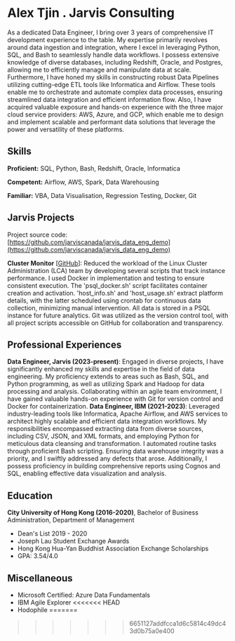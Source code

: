 # Alex Tjin . Jarvis Consulting

As a dedicated Data Engineer, I bring over 3 years of comprehensive IT development experience to the table. My expertise primarily revolves around data ingestion and integration, where I excel in leveraging Python, SQL, and Bash to seamlessly handle data workflows. I possess extensive knowledge of diverse databases, including Redshift, Oracle, and Postgres, allowing me to efficiently manage and manipulate data at scale. Furthermore, I have honed my skills in constructing robust Data Pipelines utilizing cutting-edge ETL tools like Informatica and Airflow. These tools enable me to orchestrate and automate complex data processes, ensuring streamlined data integration and efficient information flow. Also, I have acquired valuable exposure and hands-on experience with the three major cloud service providers: AWS, Azure, and GCP, which enable me to design and implement scalable and performant data solutions that leverage the power and versatility of these platforms.


## Skills

**Proficient:** SQL, Python, Bash, Redshift, Oracle, Informatica

**Competent:** Airflow, AWS, Spark, Data Warehousing

**Familiar:** VBA, Data Visualisation, Regression Testing, Docker, Git

## Jarvis Projects

Project source code: [https://github.com/jarviscanada/jarvis_data_eng_demo](https://github.com/jarviscanada/jarvis_data_eng_demo)


**Cluster Monitor** [[GitHub](https://github.com/jarviscanada/jarvis_data_eng_demo/tree/masterhttps://github.com/Jarvis-Consulting-Group/jarvis_data_eng-alextjin/tree/master/linux_sql)]: Reduced the workload of the Linux Cluster Administration (LCA) team by developing several scripts that track instance performance. I used Docker in implementation and testing to ensure consistent execution. The 'psql_docker.sh' script facilitates container creation and activation. 'host_info.sh' and 'host_usage.sh' extract platform details, with the latter scheduled using crontab for continuous data collection, minimizing manual intervention. All data is stored in a PSQL instance for future analytics. Git was utilized as the version control tool, with all project scripts accessible on GitHub for collaboration and transparency.

<!--- **Core Java Apps** [[GitHub](https://github.com/jarviscanada/jarvis_data_eng_demo/tree/master/core_java)]: --->

<!--- **Python Data Analytics** [[GitHub](https://github.com/jarviscanada/jarvis_data_eng_demo/tree/master/python_data_anlytics)]: --->

<!--- **Hadoop** [[GitHub](https://github.com/jarviscanada/jarvis_data_eng_demo/tree/master/hadoop)]: --->

<!--- **Spark** [[GitHub](https://github.com/jarviscanada/jarvis_data_eng_demo/tree/master/spark)]: --->

<!--- **Cloud/DevOps** [[GitHub](https://github.com/jarviscanada/jarvis_data_eng_demo/tree/master/cloud_devops)]: --->


## Professional Experiences

**Data Engineer, Jarvis (2023-present)**: Engaged in diverse projects, I have significantly enhanced my skills and expertise in the field of data engineering. My proficiency extends to areas such as Bash, SQL, and Python programming, as well as utilizing Spark and Hadoop for data processing and analysis. Collaborating within an agile team environment, I have gained valuable hands-on experience with Git for version control and Docker for containerization. 
**Data Engineer, IBM (2021-2023)**: Leveraged industry-leading tools like Informatica, Apache Airflow, and AWS services to architect highly scalable and efficient data integration workflows. My responsibilities encompassed extracting data from diverse sources, including CSV, JSON, and XML formats, and employing Python for meticulous data cleansing and transformation. I automated routine tasks through proficient Bash scripting. Ensuring data warehouse integrity was a priority, and I swiftly addressed any defects that arose. Additionally, I possess proficiency in building comprehensive reports using Cognos and SQL, enabling effective data visualization and analysis.


## Education
**City University of Hong Kong (2016-2020)**, Bachelor of Business Administration, Department of Management
- Dean's List 2019 - 2020
- Joseph Lau Student Exchange Awards
- Hong Kong Hua-Yan Buddhist Association Exchange Scholarships
- GPA: 3.54/4.0


## Miscellaneous
- Microsoft Certified: Azure Data Fundamentals
- IBM Agile Explorer
<<<<<<< HEAD
- Hodophile
=======
>>>>>>> 6651127addfcca1d6c5814c49dc43d0b75a0e400

